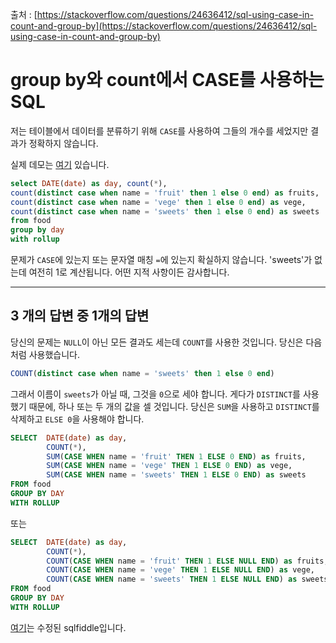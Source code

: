 출처 : [https://stackoverflow.com/questions/24636412/sql-using-case-in-count-and-group-by](https://stackoverflow.com/questions/24636412/sql-using-case-in-count-and-group-by)

# group by와 count에서 CASE를 사용하는 SQL

저는 테이블에서 데이터를 분류하기 위해 `CASE`를 사용하여 그들의 개수를 세었지만 결과가 정확하지 않습니다.

실제 데모는 [여기](http://sqlfiddle.com/#!2/f1f44/8) 있습니다.

```SQL
select DATE(date) as day, count(*),
count(distinct case when name = 'fruit' then 1 else 0 end) as fruits,
count(distinct case when name = 'vege' then 1 else 0 end) as vege,
count(distinct case when name = 'sweets' then 1 else 0 end) as sweets
from food
group by day
with rollup
```

문제가 `CASE`에 있는지 또는 문자열 매칭 `=`에 있는지 확실하지 않습니다. 'sweets'가 없는데 여전히 1로 계산됩니다. 어떤 지적 사항이든 감사합니다.

---------------

## 3 개의 답변 중 1개의 답변

당신의 문제는 `NULL`이 아닌 모든 결과도 세는데 `COUNT`를 사용한 것입니다. 당신은 다음처럼 사용했습니다.

```SQL
COUNT(distinct case when name = 'sweets' then 1 else 0 end)
```

그래서 이름이 `sweets`가 아닐 때, 그것을 `0`으로 세야 합니다. 게다가 `DISTINCT`를 사용했기 때문에, 하나 또는 두 개의 값을 셀 것입니다. 당신은 `SUM`을 사용하고 `DISTINCT`를 삭제하고 `ELSE 0`을 사용해야 합니다.

```SQL
SELECT  DATE(date) as day, 
        COUNT(*),
        SUM(CASE WHEN name = 'fruit' THEN 1 ELSE 0 END) as fruits,
        SUM(CASE WHEN name = 'vege' THEN 1 ELSE 0 END) as vege,
        SUM(CASE WHEN name = 'sweets' THEN 1 ELSE 0 END) as sweets
FROM food
GROUP BY DAY
WITH ROLLUP
```

또는

```SQL
SELECT  DATE(date) as day, 
        COUNT(*),
        COUNT(CASE WHEN name = 'fruit' THEN 1 ELSE NULL END) as fruits,
        COUNT(CASE WHEN name = 'vege' THEN 1 ELSE NULL END) as vege,
        COUNT(CASE WHEN name = 'sweets' THEN 1 ELSE NULL END) as sweets
FROM food
GROUP BY DAY
WITH ROLLUP
```

[여기](http://sqlfiddle.com/#!2/f1f44/10)는 수정된 sqlfiddle입니다.
